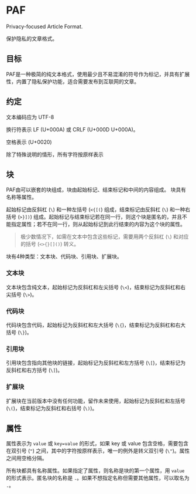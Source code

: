 # PAF

Privacy-focused Article Format.

保护隐私的文章格式。

## 目标

PAF是一种极简的纯文本格式，使用最少且不易混淆的符号作为标记，并具有扩展性，内置了隐私保护功能，适合需要发布到互联网的文章。

## 约定

文本编码应为 UTF-8

换行符表示 LF (U+000A) 或 CRLF (U+000D U+000A)。

空格表示 (U+0020)

除了特殊说明的情形，所有字符按原样表示

## 块

PAF由可以嵌套的块组成，块由起始标记、结束标记和中间的内容组成。
块具有名称等属性。

起始标记由反斜杠 (`\`) 和一种左括号 (`<{[(`) 组成，结束标记由反斜杠 (`\`) 和一种右括号 (`>}])`) 组成。起始标记与结束标记若在同一行，则这个块是匿名的，并且不能指定属性；若不在同一行，则从起始标记到此行结束的内容为这个块的属性。

> 极少数情况下，如需在文本中包含这些标记，需要用两个反斜杠 (`\`) 和对应的括号 (`<>{}[]()`) 转义。

块有4种类型：文本块、代码块、引用块、扩展块。

### 文本块

文本块包含纯文本，起始标记为反斜杠和左尖括号 (`\<`)，结束标记为反斜杠和右尖括号 (`\>`)。

### 代码块

代码块包含代码，起始标记为反斜杠和左大括号 (`\{`)，结束标记为反斜杠和右大括号 (`\}`)。

### 引用块

引用块包含指向其他块的链接，起始标记为反斜杠和左方括号 (`\[`)，结束标记为反斜杠和右方括号 (`\]`)。

### 扩展块

扩展块在当前版本中没有任何功能，留作未来使用，起始标记为反斜杠和左括号 (`\(`)，结束标记为反斜杠和右括号 (`\)`)。

## 属性

属性表示为 `value` 或 `key=value` 的形式，如果 key 或 value 包含空格，需要包含在双引号 (`"`) 之间，其中的字符按原样表示，唯一的例外是转义双引号 (`\"`)。属性之间用空格分隔。

所有块都具有名称属性。如果指定了属性，则名称是块的第一个属性，用 `value` 的形式表示。匿名块的名称是 `.`。如果不想指定名称但需要其他属性，可以取名为 `.`。
